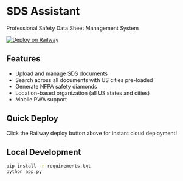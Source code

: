 # SDS Assistant

Professional Safety Data Sheet Management System

[![Deploy on Railway](https://railway.app/button.svg)](https://railway.app/new/template)

## Features
- Upload and manage SDS documents
- Search across all documents with US cities pre-loaded
- Generate NFPA safety diamonds
- Location-based organization (all US states and cities)
- Mobile PWA support

## Quick Deploy
Click the Railway deploy button above for instant cloud deployment!

## Local Development
```bash
pip install -r requirements.txt
python app.py